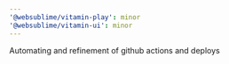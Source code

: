 ```yaml
---
'@websublime/vitamin-play': minor
'@websublime/vitamin-ui': minor
---
```


Automating and refinement of github actions and deploys
